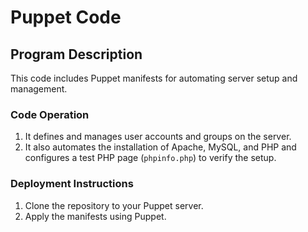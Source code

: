 # Puppet Code

## Program Description
This code includes Puppet manifests for automating server setup and management.

### Code Operation
1. It defines and manages user accounts and groups on the server.
2. It also automates the installation of Apache, MySQL, and PHP and configures a test PHP page (`phpinfo.php`) to verify the setup.
  
### Deployment Instructions
1. Clone the repository to your Puppet server.
2. Apply the manifests using Puppet.

